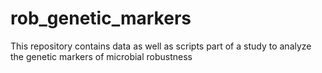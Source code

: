 # rob_genetic_markers
This repository contains data as well as scripts part of a study to analyze the genetic markers of microbial robustness 
